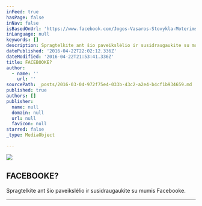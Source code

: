 ```yaml
---
inFeed: true
hasPage: false
inNav: false
isBasedOnUrl: 'https://www.facebook.com/Jogos-Vasaros-Stovykla-Moterims-1420853288240236/'
inLanguage: null
keywords: []
description: Spragtelkite ant šio paveikslėlio ir susidraugaukite su mumis Facebooke.
datePublished: '2016-04-22T22:02:12.336Z'
dateModified: '2016-04-22T21:53:41.336Z'
title: FACEBOOKE?
author:
  - name: ''
    url: ''
sourcePath: _posts/2016-03-04-972f75e4-033b-43c2-a2e4-b4cf1b934659.md
published: true
authors: []
publisher:
  name: null
  domain: null
  url: null
  favicon: null
starred: false
_type: MediaObject

---
```

![](https://the-grid-user-content.s3-us-west-2.amazonaws.com/f50e1ecf-d656-4a32-9556-5cba5308f0b8.jpg)

## FACEBOOKE?

Spragtelkite ant šio paveikslėlio ir susidraugaukite su mumis Facebooke.

****
